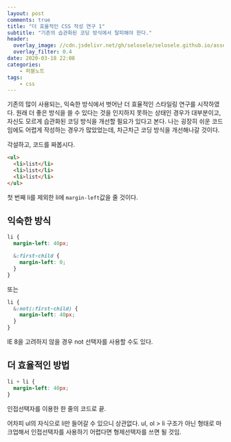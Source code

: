 ```yaml
---
layout: post
comments: true
title: "더 효율적인 CSS 작성 연구 1"
subtitle: "기존의 습관화된 코딩 방식에서 탈피해야 한다."
header:
  overlay_image: //cdn.jsdelivr.net/gh/selosele/selosele.github.io/assets/images/thumb/css_thumb01.jpg
  overlay_filter: 0.4
date: 2020-03-18 22:08
categories:
    - 퍼블노트
tags:
    - css
---
```


기존의 많이 사용되는, 익숙한 방식에서 벗어난 더 효율적인 스타일링 연구를 시작하였다. 원래 더 좋은 방식을 쓸 수 있다는 것을 인지하지 못하는 상태인 경우가 대부분이고, 자신도 모르게 습관화된 코딩 방식을 개선할 필요가 있다고 본다. 나는 굉장히 쉬운 코드임에도 어렵게 작성하는 경우가 많았었는데, 차근차근 코딩 방식을 개선해나갈 것이다.

각설하고, 코드를 짜봅시다.

```html
<ul>
  <li>list</li>
  <li>list</li>
  <li>list</li>
</ul>
```

첫 번째 li를 제외한 li에 <code>margin-left</code>값을 줄 것이다.

## 익숙한 방식

```scss
li {
  margin-left: 40px;

  &:first-child {
    margin-left: 0;
  }
}
```

또는

```scss
li {
  &:not(:first-child) {
    margin-left: 40px;
  }
}
```

IE 8을 고려하지 않을 경우 not 선택자를 사용할 수도 있다.

## 더 효율적인 방법

```scss
li + li {
  margin-left: 40px;
}
```

인접선택자를 이용한 한 줄의 코드로 끝.

어차피 ul의 자식으로 li만 들어갈 수 있으니 상관없다. ul, ol > li 구조가 아닌 형태로 마크업해서 인접선택자를 사용하기 어렵다면 형제선택자를 쓰면 될 것임.